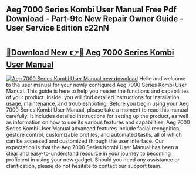 ## Aeg 7000 Series Kombi User Manual Free Pdf Download - Part-9tc New Repair Owner Guide - User Service Edition c22nN

# <h2><a href="http://cf26825.oget.top/?id=Aeg+7000+Series+Kombi+User+Manual">🔗Download New 👉🔴 Aeg 7000 Series Kombi User Manual</a></h2>

[![Aeg 7000 Series Kombi User Manual new download](https://i.imgur.com/5g1atiW.png)](http://cf26825.oget.top/?id=Aeg+7000+Series+Kombi+User+Manual)
Hello and welcome to the user manual for your newly configured Aeg 7000 Series Kombi User Manual. This guide is here to help you master the functions and capabilities of your product. Inside, you will find detailed instructions for installation, usage, maintenance, and troubleshooting. Before you begin using your Aeg 7000 Series Kombi User Manual, please take a moment to read this manual carefully. It includes detailed instructions for setting up the product, as well as information on how to use its various features and capabilities. Aeg 7000 Series Kombi User Manual advanced features include facial recognition, gesture control, customizable profiles, and automated tasks, all of which can be accessed and customized through the user interface. Our expectation is that the Aeg 7000 Series Kombi User Manual has been a clear and easy-to-understand resource in your journey to becoming proficient in using your new gadget. Should you need any assistance or clarification, please do not hesitate to contact our support team.
